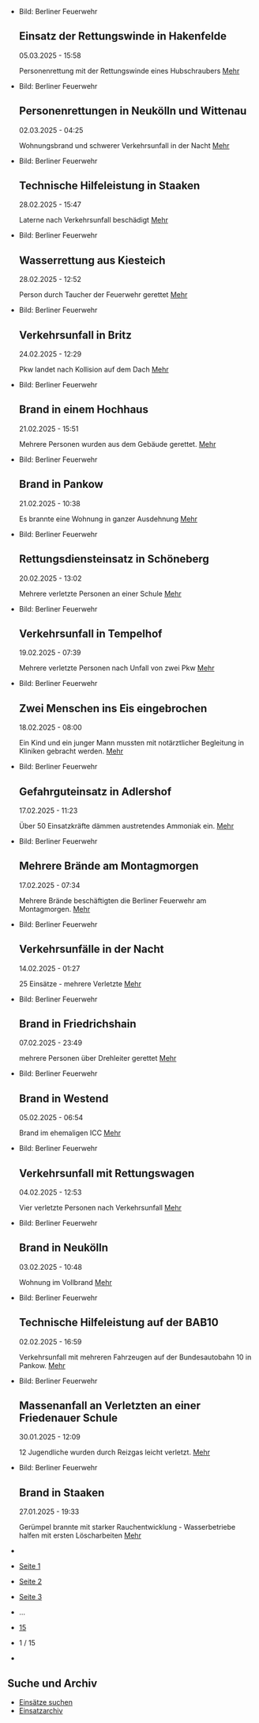 * Bild: Berliner Feuerwehr

  Einsatz der Rettungswinde in Hakenfelde
  ----------

   05.03.2025 - 15:58

   Personenrettung mit der Rettungswinde eines Hubschraubers
  [Mehr](https://www.berliner-feuerwehr.de/aktuelles/einsaetze/einsatz-der-rettungswinde-in-hakenfelde-4807/)

* Bild: Berliner Feuerwehr

  Personenrettungen in Neukölln und Wittenau
  ----------

   02.03.2025 - 04:25

   Wohnungsbrand und schwerer Verkehrsunfall in der Nacht
  [Mehr](https://www.berliner-feuerwehr.de/aktuelles/einsaetze/personenrettungen-in-neukoelln-und-wittenau-4806/)

* Bild: Berliner Feuerwehr

  Technische Hilfeleistung in Staaken
  ----------

   28.02.2025 - 15:47

   Laterne nach Verkehrsunfall beschädigt
  [Mehr](https://www.berliner-feuerwehr.de/aktuelles/einsaetze/technische-hilfeleistungen-in-staaken-4805/)

* Bild: Berliner Feuerwehr

  Wasserrettung aus Kiesteich
  ----------

   28.02.2025 - 12:52

   Person durch Taucher der Feuerwehr gerettet
  [Mehr](https://www.berliner-feuerwehr.de/aktuelles/einsaetze/wasserrettung-aus-kiesteich-4804/)

* Bild: Berliner Feuerwehr

  Verkehrsunfall in Britz
  ----------

   24.02.2025 - 12:29

   Pkw landet nach Kollision auf dem Dach
  [Mehr](https://www.berliner-feuerwehr.de/aktuelles/einsaetze/verkehrsunfall-in-britz-2-4801/)

* Bild: Berliner Feuerwehr

  Brand in einem Hochhaus
  ----------

   21.02.2025 - 15:51

   Mehrere Personen wurden aus dem Gebäude gerettet.
  [Mehr](https://www.berliner-feuerwehr.de/aktuelles/einsaetze/brand-in-einem-hochhaus-4800/)

* Bild: Berliner Feuerwehr

  Brand in Pankow
  ----------

   21.02.2025 - 10:38

   Es brannte eine Wohnung in ganzer Ausdehnung
  [Mehr](https://www.berliner-feuerwehr.de/aktuelles/einsaetze/brand-in-pankow-7-4799/)

* Bild: Berliner Feuerwehr

  Rettungsdiensteinsatz in Schöneberg
  ----------

   20.02.2025 - 13:02

   Mehrere verletzte Personen an einer Schule
  [Mehr](https://www.berliner-feuerwehr.de/aktuelles/einsaetze/rettungsdiensteinsatz-in-schoeneberg-1-4798/)

* Bild: Berliner Feuerwehr

  Verkehrsunfall in Tempelhof
  ----------

   19.02.2025 - 07:39

   Mehrere verletzte Personen nach Unfall von zwei Pkw
  [Mehr](https://www.berliner-feuerwehr.de/aktuelles/einsaetze/verkehrsunfall-in-tempelhof-4797/)

* Bild: Berliner Feuerwehr

  Zwei Menschen ins Eis eingebrochen
  ----------

   18.02.2025 - 08:00

   Ein Kind und ein junger Mann mussten mit notärztlicher Begleitung in Kliniken gebracht werden.
  [Mehr](https://www.berliner-feuerwehr.de/aktuelles/einsaetze/zwei-menschen-ins-eis-eingebrochen-4796/)

* Bild: Berliner Feuerwehr

  Gefahrguteinsatz in Adlershof
  ----------

   17.02.2025 - 11:23

   Über 50 Einsatzkräfte dämmen austretendes Ammoniak ein.
  [Mehr](https://www.berliner-feuerwehr.de/aktuelles/einsaetze/gefahrguteinsatz-in-adlershof-4795/)

* Bild: Berliner Feuerwehr

  Mehrere Brände am Montagmorgen
  ----------

   17.02.2025 - 07:34

   Mehrere Brände beschäftigten die Berliner Feuerwehr am Montagmorgen.
  [Mehr](https://www.berliner-feuerwehr.de/aktuelles/einsaetze/mehrere-braende-am-montagmorgen-4794/)

* Bild: Berliner Feuerwehr

  Verkehrsunfälle in der Nacht
  ----------

   14.02.2025 - 01:27

   25 Einsätze - mehrere Verletzte
  [Mehr](https://www.berliner-feuerwehr.de/aktuelles/einsaetze/verkehrsunfaelle-in-der-nacht-4793/)

* Bild: Berliner Feuerwehr

  Brand in Friedrichshain
  ----------

   07.02.2025 - 23:49

   mehrere Personen über Drehleiter gerettet
  [Mehr](https://www.berliner-feuerwehr.de/aktuelles/einsaetze/brand-in-friedrichshain-7-4791/)

* Bild: Berliner Feuerwehr

  Brand in Westend
  ----------

   05.02.2025 - 06:54

   Brand im ehemaligen ICC
  [Mehr](https://www.berliner-feuerwehr.de/aktuelles/einsaetze/brand-in-westend-3-4789/)

* Bild: Berliner Feuerwehr

  Verkehrsunfall mit Rettungswagen
  ----------

   04.02.2025 - 12:53

   Vier verletzte Personen nach Verkehrsunfall
  [Mehr](https://www.berliner-feuerwehr.de/aktuelles/einsaetze/verkehrsunfall-mit-rettungswagen-4788/)

* Bild: Berliner Feuerwehr

  Brand in Neukölln
  ----------

   03.02.2025 - 10:48

   Wohnung im Vollbrand
  [Mehr](https://www.berliner-feuerwehr.de/aktuelles/einsaetze/brand-in-neukoelln-13-4784/)

* Bild: Berliner Feuerwehr

  Technische Hilfeleistung auf der BAB10
  ----------

   02.02.2025 - 16:59

   Verkehrsunfall mit mehreren Fahrzeugen auf der Bundesautobahn 10 in Pankow.
  [Mehr](https://www.berliner-feuerwehr.de/aktuelles/einsaetze/technische-hilfeleistung-auf-der-bab10-4783/)

* Bild: Berliner Feuerwehr

  Massenanfall an Verletzten an einer Friedenauer Schule
  ----------

   30.01.2025 - 12:09

   12 Jugendliche wurden durch Reizgas leicht verletzt.
  [Mehr](https://www.berliner-feuerwehr.de/aktuelles/einsaetze/massenanfall-an-verletzten-an-einer-friedenauer-schule-4781/)

* Bild: Berliner Feuerwehr

  Brand in Staaken
  ----------

   27.01.2025 - 19:33

   Gerümpel brannte mit starker Rauchentwicklung - Wasserbetriebe halfen mit ersten Löscharbeiten
  [Mehr](https://www.berliner-feuerwehr.de/aktuelles/einsaetze/brand-in-staaken-11-4779/)

* []()
* [Seite 1](https://www.berliner-feuerwehr.de/aktuelles/einsaetze/1/)
* [Seite 2](https://www.berliner-feuerwehr.de/aktuelles/einsaetze/2/)
* [Seite 3](https://www.berliner-feuerwehr.de/aktuelles/einsaetze/3/)
* …
* [15](https://www.berliner-feuerwehr.de/aktuelles/einsaetze/15/)
* 1 / 15
* [](https://www.berliner-feuerwehr.de/aktuelles/einsaetze/2/)

Suche und Archiv
----------

* [Einsätze suchen](https://www.berliner-feuerwehr.de/aktuelles/einsaetze/einsatzsuche/)
* [Einsatzarchiv](https://www.berliner-feuerwehr.de/aktuelles/einsaetze/einsatzarchiv/)
